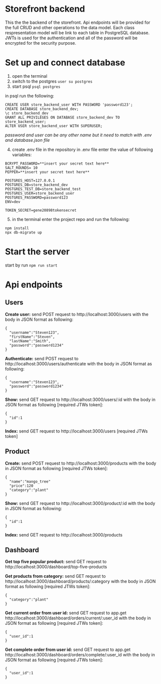 # Storefront backend
This the the backend of the storefront.
Api endpoints will be provided for the full CRUD and other operations to the data model.
Each class respresentation model will be link to each table in PostgreSQL database.
JWTs is used for the authentication and all of the password will be encrypted for the security purpose.

# Set up and connect database
1. open the terminal
2. switch to the postgres
```user su postgres```
3. start psql 
```psql postgres```

in psql run the following:
```
CREATE USER store_backend_user WITH PASSWORD 'password123';
CREATE DATABASE store_backend_dev;
\c store_backend_dev
GRANT ALL PRIVILEGES ON DATABASE store_backend_dev TO store_backend_user;
ALTER USER store_backend_user WITH SUPERUSER;
```
*password and user can be any other name but it need to match with .env and database.json file*

4. create .env file in the repository
in .env file enter the value of following variables:
```
BCRYPT_PASSWORD=**insert your secret text here**
SALT_ROUNDS= 10
PEPPER=**insert your secret text here**

POSTGRES_HOST=127.0.0.1
POSTGRES_DB=store_backend_dev
POSTGRES_TEST_DB=store_backend_test
POSTGRES_USER=store_backend_user
POSTGRES_PASSWORD=password123
ENV=dev

TOKEN_SECRET=gene20898tokensecret
```
5. in the terminal enter the project repo and run the following:
```
npm install
npx db-migrate up
```

# Start the server
start by run
```npm run start```

# Api endpoints
## Users 
**Create user:** send POST request to http://localhost:3000/users with the body in JSON format as following:
```
{
  "username":"Steven123",
  "firstName":"Steven",
  "lastName":"Smith",
  "password":"password1234"
}
```
**Authenticate:** send POST request to http://localhost:3000/users/authenticate with the body in JSON format as following:
```
{
  "username":"Steven123",
  "password":"password1234"
}
```
**Show:** send GET request to http://localhost:3000/users/:id with the body in JSON format as following [required JTWs token]:
```
{
  "id":1
}
```
**Index:** send GET request to http://localhost:3000/users [required JTWs token]

## Product
**Create:** send POST request to http://localhost:3000/products with the body in JSON format as following [required JTWs token]:
```
{
  "name":"mango_tree"
  "price":120
  "category":"plant"
}
```
**Show:** send GET request to http://localhost:3000/product/:id with the body in JSON format as following:
```
{
  "id":1
}
```
**Index:** send GET request to http://localhost:3000/products

## Dashboard
**Get top five popular product:** send GET request to http://localhost:3000/dashboard/top-five-products

**Get products from category:** send GET request to http://localhost:3000/dashboard/products/:category with the body in JSON format as following [required JTWs token]:
```
{
  "category":"plant"
}
```
**Get current order from user id:** send GET request to app.get http://localhost:3000/dashboard/orders/current/:user_id with the body in JSON format as following [required JTWs token]:
```
{
  "user_id":1
}
```
**Get complete order from user id:** send GET request to app.get http://localhost:3000/dashboard/orders/complete/:user_id with the body in JSON format as following [required JTWs token]:
```
{
  "user_id":1
}
```
